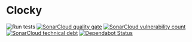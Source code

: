 # Clocky
![Run tests](https://github.com/mthmulders/clocky/workflows/Run%20tests/badge.svg)
[![SonarCloud quality gate](https://sonarcloud.io/api/project_badges/measure?project=mthmulders_clocky&metric=alert_status)](https://sonarcloud.io/dashboard?id=mthmulders_clocky)
[![SonarCloud vulnerability count](https://sonarcloud.io/api/project_badges/measure?project=mthmulders_clocky&metric=vulnerabilities)](https://sonarcloud.io/dashboard?id=mthmulders_clocky)
[![SonarCloud technical debt](https://sonarcloud.io/api/project_badges/measure?project=mthmulders_clocky&metric=sqale_index)](https://sonarcloud.io/dashboard?id=mthmulders_clocky)
[![Dependabot Status](https://api.dependabot.com/badges/status?host=github&repo=mthmulders/clocky)](https://dependabot.com)
